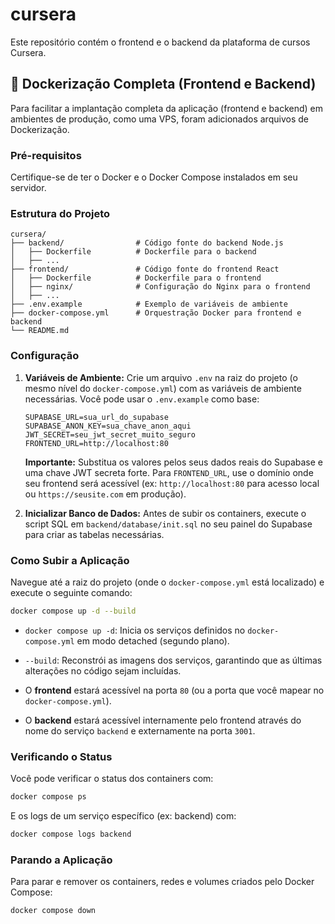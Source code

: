 # cursera

Este repositório contém o frontend e o backend da plataforma de cursos Cursera.

## 🐳 Dockerização Completa (Frontend e Backend)

Para facilitar a implantação completa da aplicação (frontend e backend) em ambientes de produção, como uma VPS, foram adicionados arquivos de Dockerização.

### Pré-requisitos

Certifique-se de ter o Docker e o Docker Compose instalados em seu servidor.

### Estrutura do Projeto

```
cursera/
├── backend/                # Código fonte do backend Node.js
│   ├── Dockerfile          # Dockerfile para o backend
│   ├── ...
├── frontend/               # Código fonte do frontend React
│   ├── Dockerfile          # Dockerfile para o frontend
│   ├── nginx/              # Configuração do Nginx para o frontend
│   ├── ...
├── .env.example            # Exemplo de variáveis de ambiente
├── docker-compose.yml      # Orquestração Docker para frontend e backend
└── README.md
```

### Configuração

1.  **Variáveis de Ambiente:** Crie um arquivo `.env` na raiz do projeto (o mesmo nível do `docker-compose.yml`) com as variáveis de ambiente necessárias. Você pode usar o `.env.example` como base:

    ```env
    SUPABASE_URL=sua_url_do_supabase
    SUPABASE_ANON_KEY=sua_chave_anon_aqui
    JWT_SECRET=seu_jwt_secret_muito_seguro
    FRONTEND_URL=http://localhost:80
    ```

    **Importante:** Substitua os valores pelos seus dados reais do Supabase e uma chave JWT secreta forte. Para `FRONTEND_URL`, use o domínio onde seu frontend será acessível (ex: `http://localhost:80` para acesso local ou `https://seusite.com` em produção).

2.  **Inicializar Banco de Dados:** Antes de subir os containers, execute o script SQL em `backend/database/init.sql` no seu painel do Supabase para criar as tabelas necessárias.

### Como Subir a Aplicação

Navegue até a raiz do projeto (onde o `docker-compose.yml` está localizado) e execute o seguinte comando:

```bash
docker compose up -d --build
```

*   `docker compose up -d`: Inicia os serviços definidos no `docker-compose.yml` em modo detached (segundo plano).
*   `--build`: Reconstrói as imagens dos serviços, garantindo que as últimas alterações no código sejam incluídas.

*   O **frontend** estará acessível na porta `80` (ou a porta que você mapear no `docker-compose.yml`).
*   O **backend** estará acessível internamente pelo frontend através do nome do serviço `backend` e externamente na porta `3001`.

### Verificando o Status

Você pode verificar o status dos containers com:

```bash
docker compose ps
```

E os logs de um serviço específico (ex: backend) com:

```bash
docker compose logs backend
```

### Parando a Aplicação

Para parar e remover os containers, redes e volumes criados pelo Docker Compose:

```bash
docker compose down
```

